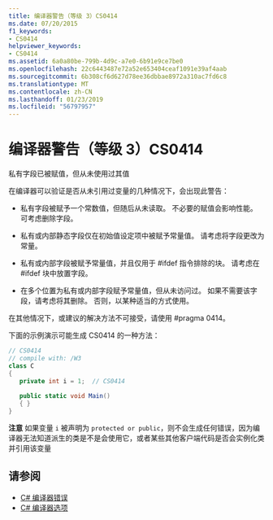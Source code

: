 ```yaml
---
title: 编译器警告（等级 3）CS0414
ms.date: 07/20/2015
f1_keywords:
- CS0414
helpviewer_keywords:
- CS0414
ms.assetid: 6a0a80be-799b-4d9c-a7e0-6b91e9ce7be0
ms.openlocfilehash: 22c6443487e72a52e653404ceaf1091e39af4aab
ms.sourcegitcommit: 6b308cf6d627d78ee36dbbae8972a310ac7fd6c8
ms.translationtype: MT
ms.contentlocale: zh-CN
ms.lasthandoff: 01/23/2019
ms.locfileid: "56797957"
---
```

# <a name="compiler-warning-level-3-cs0414"></a>编译器警告（等级 3）CS0414
私有字段已被赋值，但从未使用过其值  
  
 在编译器可以验证是否从未引用过变量的几种情况下，会出现此警告：  
  
-   私有字段被赋予一个常数值，但随后从未读取。 不必要的赋值会影响性能。 可考虑删除字段。  
  
-   私有或内部静态字段仅在初始值设定项中被赋予常量值。 请考虑将字段更改为常量。  
  
-   私有或内部字段被赋予常量值，并且仅用于 #ifdef 指令排除的块。 请考虑在 #ifdef 块中放置字段。  
  
-   在多个位置为私有或内部字段赋予常量值，但从未访问过。 如果不需要该字段，请考虑将其删除。 否则，以某种适当的方式使用。  
  
 在其他情况下，或建议的解决方法不可接受，请使用 #pragma 0414。  
  
 下面的示例演示可能生成 CS0414 的一种方法：  
  
```csharp  
// CS0414  
// compile with: /W3  
class C  
{  
   private int i = 1;  // CS0414  
  
   public static void Main()  
   { }  
}  
```  
  
 **注意** 如果变量 `i` 被声明为 `protected or public`，则不会生成任何错误，因为编译器无法知道派生的类是不是会使用它，或者某些其他客户端代码是否会实例化类并引用该变量  
  
## <a name="see-also"></a>请参阅

- [C# 编译器错误](../../csharp/language-reference/compiler-messages/index.md)
- [C# 编译器选项](../../csharp/language-reference/compiler-options/index.md)
